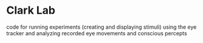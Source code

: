 # Clark Lab
code for running experiments (creating and displaying stimuli) using the eye tracker and analyzing recorded eye movements and conscious percepts
